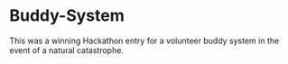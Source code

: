# Buddy-System
This was a winning Hackathon entry for a volunteer buddy system in the event of a natural catastrophe.
